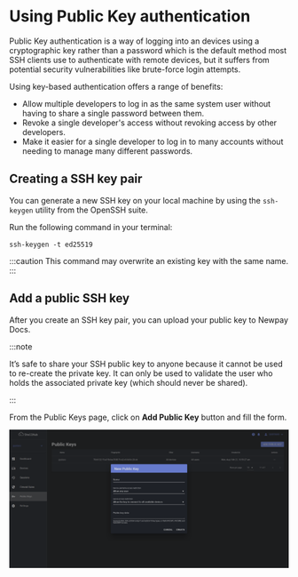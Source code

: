 # Using Public Key authentication

Public Key authentication is a way of logging into an devices
using a cryptographic key rather than a password which is
the default method most SSH clients use to authenticate
with remote devices, but it suffers from potential
security vulnerabilities like brute-force login attempts.

Using key-based authentication offers a range of benefits:

* Allow multiple developers to log in as the same system
user without having to share a single password between them.
* Revoke a single developer's access without revoking access
by other developers.
* Make it easier for a single developer to log in to many
accounts without needing to manage many different passwords.

## Creating a SSH key pair

You can generate a new SSH key on your local machine by using the `ssh-keygen`
utility from the OpenSSH suite.

Run the following command in your terminal:

```
ssh-keygen -t ed25519
```

:::caution
This command may overwrite an existing key with the same name.
:::


## Add a public SSH key

After you create an SSH key pair, you can upload your public key to Newpay Docs.

:::note

It’s safe to share your SSH public key to anyone because it cannot be used to
re-create the private key. It can only be used to validate the user who holds
the associated private key (which should never be shared).

:::

From the Public Keys page, click on **Add Public Key** button and fill the form.

![](/img/new-public-key.png)
